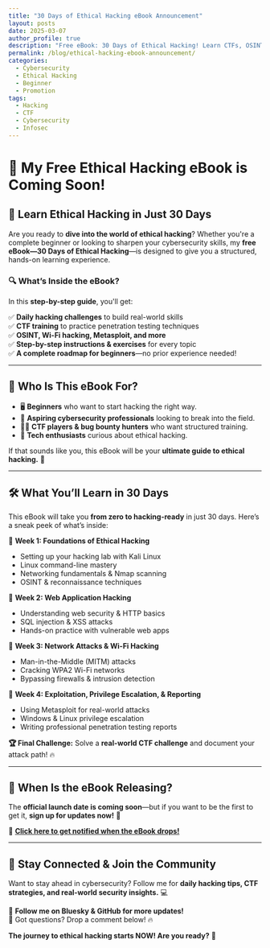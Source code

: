 ```yaml
---
title: "30 Days of Ethical Hacking eBook Announcement"
layout: posts
date: 2025-03-07
author_profile: true
description: "Free eBook: 30 Days of Ethical Hacking! Learn CTFs, OSINT, Metasploit, Wi-Fi hacking, and more in a structured 30-day challenge. Get updates now!"
permalink: /blog/ethical-hacking-ebook-announcement/
categories:
  - Cybersecurity
  - Ethical Hacking
  - Beginner
  - Promotion
tags:
  - Hacking
  - CTF
  - Cybersecurity
  - Infosec
---
```

# **🚀 My Free Ethical Hacking eBook is Coming Soon!**

## **📌 Learn Ethical Hacking in Just 30 Days**

Are you ready to **dive into the world of ethical hacking**? Whether you're a complete beginner or looking to sharpen your cybersecurity skills, my **free eBook—30 Days of Ethical Hacking**—is designed to give you a structured, hands-on learning experience.

### **🔍 What’s Inside the eBook?**
In this **step-by-step guide**, you'll get:

✅ **Daily hacking challenges** to build real-world skills  
✅ **CTF training** to practice penetration testing techniques  
✅ **OSINT, Wi-Fi hacking, Metasploit, and more**  
✅ **Step-by-step instructions & exercises** for every topic  
✅ **A complete roadmap for beginners**—no prior experience needed!  

---

## **🎯 Who Is This eBook For?**
- 🖥️ **Beginners** who want to start hacking the right way.  
- 🎯 **Aspiring cybersecurity professionals** looking to break into the field.  
- 🏴‍☠️ **CTF players & bug bounty hunters** who want structured training.  
- 🔐 **Tech enthusiasts** curious about ethical hacking.  

If that sounds like you, this eBook will be your **ultimate guide to ethical hacking.** 🚀

---

## **🛠 What You’ll Learn in 30 Days**
This eBook will take you **from zero to hacking-ready** in just 30 days. Here’s a sneak peek of what’s inside:

📌 **Week 1: Foundations of Ethical Hacking**  
- Setting up your hacking lab with Kali Linux  
- Linux command-line mastery  
- Networking fundamentals & Nmap scanning  
- OSINT & reconnaissance techniques  

📌 **Week 2: Web Application Hacking**  
- Understanding web security & HTTP basics  
- SQL injection & XSS attacks  
- Hands-on practice with vulnerable web apps  

📌 **Week 3: Network Attacks & Wi-Fi Hacking**  
- Man-in-the-Middle (MITM) attacks  
- Cracking WPA2 Wi-Fi networks  
- Bypassing firewalls & intrusion detection  

📌 **Week 4: Exploitation, Privilege Escalation, & Reporting**  
- Using Metasploit for real-world attacks  
- Windows & Linux privilege escalation  
- Writing professional penetration testing reports  

**🏆 Final Challenge:** Solve a **real-world CTF challenge** and document your attack path! 🔥

---

## **📅 When Is the eBook Releasing?**
The **official launch date is coming soon**—but if you want to be the first to get it, **sign up for updates now!** 🚀

🔗 **[Click here to get notified when the eBook drops!](#)**

---

## **💬 Stay Connected & Join the Community**
Want to stay ahead in cybersecurity? Follow me for **daily hacking tips, CTF strategies, and real-world security insights.** 💻

📡 **Follow me on Bluesky & GitHub for more updates!**  
📩 Got questions? Drop a comment below! 🔥

**The journey to ethical hacking starts NOW! Are you ready?** 🚀


